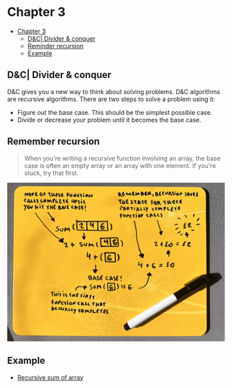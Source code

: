 # Chapter 3

- [Chapter 3](#chapter-3)
  - [D\&C| Divider \& conquer](#dc-divider--conquer)
  - [Reminder recursion](#reminder-recursion)
  - [Example](#example)

## D&C| Divider & conquer

D&C gives you a new way to think about solving problems. D&C algorithms are recursive algorithms. There are two steps to solve a problem using it:

- Figure out the base case. This should be the simplest possible case.
- Divide or decrease your problem until it becomes the base case.

## Remember recursion

> When you're writing a recursive function involving an array, the base case is often an empty array or an array with one element. If you're stuck, try that first.

![recursive example](images/recursive-example.png)

## Example

- [Recursive sum of array](./code/recursive-sum.js)
